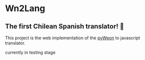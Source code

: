 # Wn2Lang
## The first Chilean Spanish translator! 🥳 

This project is the web implementation of the [pyWeon](https://github.com/fkatv/pyweon) to javascript translator.

currently in testing stage